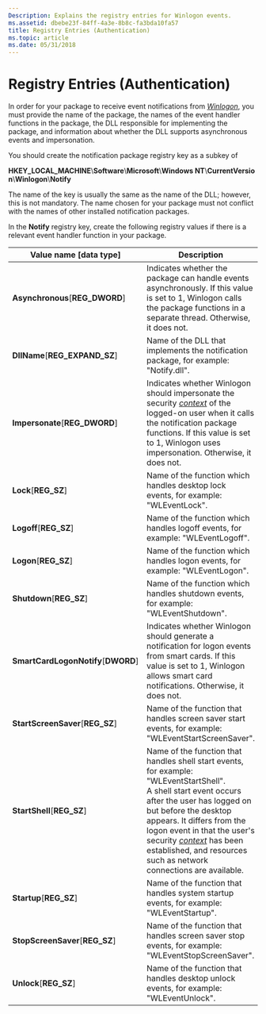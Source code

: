 ```yaml
---
Description: Explains the registry entries for Winlogon events.
ms.assetid: dbebe23f-84ff-4a3e-8b8c-fa3bda10fa57
title: Registry Entries (Authentication)
ms.topic: article
ms.date: 05/31/2018
---
```


# Registry Entries (Authentication)

In order for your package to receive event notifications from [*Winlogon*](../secgloss/w-gly.md), you must provide the name of the package, the names of the event handler functions in the package, the DLL responsible for implementing the package, and information about whether the DLL supports asynchronous events and impersonation.

You should create the notification package registry key as a subkey of

**HKEY\_LOCAL\_MACHINE**\\**Software**\\**Microsoft**\\**Windows NT**\\**CurrentVersion**\\**Winlogon**\\**Notify**

The name of the key is usually the same as the name of the DLL; however, this is not mandatory. The name chosen for your package must not conflict with the names of other installed notification packages.

In the **Notify** registry key, create the following registry values if there is a relevant event handler function in your package.



| Value name \[data type\]                         | Description                                                                                                                                                                                                                                                                                                                                                                                                              |
|--------------------------------------------------|--------------------------------------------------------------------------------------------------------------------------------------------------------------------------------------------------------------------------------------------------------------------------------------------------------------------------------------------------------------------------------------------------------------------------|
| **Asynchronous**\[**REG\_DWORD**\]<br/>    | Indicates whether the package can handle events asynchronously. If this value is set to 1, Winlogon calls the package functions in a separate thread. Otherwise, it does not.<br/>                                                                                                                                                                                                                                 |
| **DllName**\[**REG\_EXPAND\_SZ**\]<br/>    | Name of the DLL that implements the notification package, for example: "Notify.dll".<br/>                                                                                                                                                                                                                                                                                                                          |
| **Impersonate**\[**REG\_DWORD**\]<br/>     | Indicates whether Winlogon should impersonate the security [*context*](../secgloss/c-gly.md) of the logged-on user when it calls the notification package functions. If this value is set to 1, Winlogon uses impersonation. Otherwise, it does not.<br/>                                                                                                                    |
| **Lock**\[**REG\_SZ**\]<br/>               | Name of the function which handles desktop lock events, for example: "WLEventLock".<br/>                                                                                                                                                                                                                                                                                                                           |
| **Logoff**\[**REG\_SZ**\]<br/>             | Name of the function which handles logoff events, for example: "WLEventLogoff".<br/>                                                                                                                                                                                                                                                                                                                               |
| **Logon**\[**REG\_SZ**\]<br/>              | Name of the function which handles logon events, for example: "WLEventLogon".<br/>                                                                                                                                                                                                                                                                                                                                 |
| **Shutdown**\[**REG\_SZ**\]<br/>           | Name of the function which handles shutdown events, for example: "WLEventShutdown".<br/>                                                                                                                                                                                                                                                                                                                           |
| **SmartCardLogonNotify**\[**DWORD**\]<br/> | Indicates whether Winlogon should generate a notification for logon events from smart cards. If this value is set to 1, Winlogon allows smart card notifications. Otherwise, it does not.<br/>                                                                                                                                                                                                                     |
| **StartScreenSaver**\[**REG\_SZ**\]<br/>   | Name of the function that handles screen saver start events, for example: "WLEventStartScreenSaver".<br/>                                                                                                                                                                                                                                                                                                          |
| **StartShell**\[**REG\_SZ**\]<br/>         | Name of the function that handles shell start events, for example: "WLEventStartShell".<br/> A shell start event occurs after the user has logged on but before the desktop appears. It differs from the logon event in that the user's security [*context*](../secgloss/c-gly.md) has been established, and resources such as network connections are available.<br/> |
| **Startup**\[**REG\_SZ**\]<br/>            | Name of the function that handles system startup events, for example: "WLEventStartup".<br/>                                                                                                                                                                                                                                                                                                                       |
| **StopScreenSaver**\[**REG\_SZ**\]<br/>    | Name of the function that handles screen saver stop events, for example: "WLEventStopScreenSaver".<br/>                                                                                                                                                                                                                                                                                                            |
| **Unlock**\[**REG\_SZ**\]<br/>             | Name of the function that handles desktop unlock events, for example: "WLEventUnlock".<br/>                                                                                                                                                                                                                                                                                                                        |



 

 

 